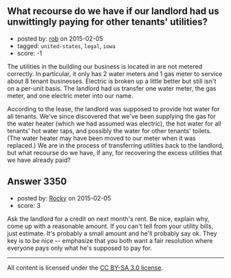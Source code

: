 ## What recourse do we have if our landlord had us unwittingly paying for other tenants' utilities?

- posted by: [rob](https://stackexchange.com/users/19190/rob) on 2015-02-05
- tagged: `united-states`, `legal`, `iowa`
- score: -1

The utilities in the building our business is located in are not metered correctly. In particular, it only has 2 water meters and 1 gas meter to service about 8 tenant businesses. Electric is broken up a little better but still isn't on a per-unit basis.  The landlord had us transfer one water meter, the gas meter, and one electric meter into our name.

According to the lease, the landlord was supposed to provide hot water for all tenants.  We've since discovered that we've been supplying the gas for the water heater (which we had assumed was electric), the hot water for all tenants' hot water taps, and possibly the water for other tenants' toilets.  (The water heater may have been moved to our meter when it was replaced.)  We are in the process of transferring utilities back to the landlord, but what recourse do we have, if any, for recovering the excess utilities that we have already paid?


## Answer 3350

- posted by: [Rocky](https://stackexchange.com/users/4448541/rocky) on 2015-02-05
- score: 3

Ask the landlord for a credit on next month's rent. Be nice, explain why, come up with a reasonable amount. If you can't tell from your utility bills, just estimate. It's probably a small amount and he'll probably say ok. They key is to be nice -- emphasize that you both want a fair resolution where everyone pays only what he's supposed to pay for.



---

All content is licensed under the [CC BY-SA 3.0 license](https://creativecommons.org/licenses/by-sa/3.0/).
